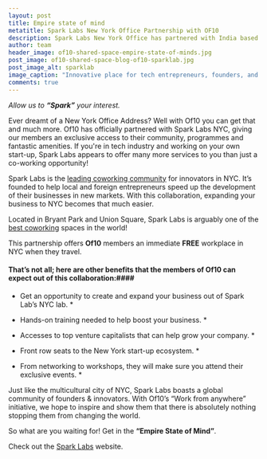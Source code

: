 ```yaml
---
layout: post
title: Empire state of mind
metatitle: Spark Labs New York Office Partnership with OF10
description: Spark Labs New York Office has partnered with India based coworking space OF10. Expanding or doing business in New York has become easier for the OF10 community.
author: team
header_image: of10-shared-space-empire-state-of-minds.jpg
post_image: of10-shared-space-blog-of10-sparklab.jpg
post_image_alt: sparklab
image_caption: "Innovative place for tech entrepreneurs, founders, and innovators."
comments: true
---
```


*Allow us to **“Spark”** your interest.*

Ever dreamt of a New York Office Address? Well with Of10 you can get that and much more. Of10 has officially partnered with Spark Labs NYC, giving our members an exclusive access to   their   community,   programmes   and   fantastic   amenities.  If  you're   in   tech   industry   and working on your own start-up, Spark Labs appears to offer many more services to you than just a co-working opportunity!

Spark Labs is the [leading coworking community](https://of10.in/community/) for innovators in NYC. It’s founded to help local and foreign entrepreneurs speed up the development of their businesses in new markets. With this collaboration, expanding your business to NYC becomes that much easier.

Located in Bryant Park and Union Square, Spark Labs is arguably one of the [best coworking](https://of10.in) spaces in the world!

This partnership offers  **Of10**  members  an immediate **FREE** workplace in NYC when they travel.

#### That’s not all; here are other benefits that the members of Of10 can expect out of this collaboration:####

* Get an opportunity to create and expand your business out of Spark Lab’s NYC lab. *

* Hands-on training needed to help boost your business. *

* Accesses to top venture capitalists that can help grow your company. *

* Front row seats to the New York start-up ecosystem. *

* From networking to workshops, they will make sure you attend their exclusive events. *

Just like the multicultural city of NYC, Spark Labs boasts a global community of founders & innovators. With Of10’s  “Work from anywhere”  initiative, we hope to inspire and show them that there is absolutely nothing stopping them from changing the world.


So what are you waiting for! Get in the **“Empire State of Mind”**.

Check out the [Spark Labs](https://www.spark-labs.co/en) website.
